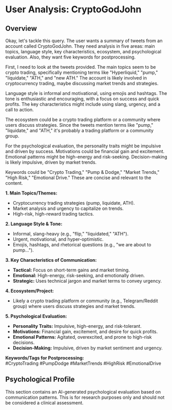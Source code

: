 # User Analysis: CryptoGodJohn

## Overview

<think>
Okay, let's tackle this query. The user wants a summary of tweets from an account called CryptoGodJohn. They need analysis in five areas: main topics, language style, key characteristics, ecosystem, and psychological evaluation. Also, they want five keywords for postprocessing.

First, I need to look at the tweets provided. The main topics seem to be crypto trading, specifically mentioning terms like "Hyperliquid," "pump," "liquidate," "ATH," and "new ATH." The account is likely involved in cryptocurrency trading, maybe discussing market trends and strategies.

Language style is informal and motivational, using emojis and hashtags. The tone is enthusiastic and encouraging, with a focus on success and quick profits. The key characteristics might include using slang, urgency, and a call to action.

The ecosystem could be a crypto trading platform or a community where users discuss strategies. Since the tweets mention terms like "pump," "liquidate," and "ATH," it's probably a trading platform or a community group.

For the psychological evaluation, the personality traits might be impulsive and driven by success. Motivations could be financial gain and excitement. Emotional patterns might be high-energy and risk-seeking. Decision-making is likely impulsive, driven by market trends.

Keywords could be "Crypto Trading," "Pump & Dodge," "Market Trends," "High Risk," "Emotional Drive." These are concise and relevant to the content.
</think>

**1. Main Topics/Themes:**  
- Cryptocurrency trading strategies (pump, liquidate, ATH).  
- Market analysis and urgency to capitalize on trends.  
- High-risk, high-reward trading tactics.  

**2. Language Style & Tone:**  
- Informal, slang-heavy (e.g., "flip," "liquidated," "ATH").  
- Urgent, motivational, and hyper-optimistic.  
- Emojis, hashtags, and rhetorical questions (e.g., "we are about to pump...").  

**3. Key Characteristics of Communication:**  
- **Tactical:** Focus on short-term gains and market timing.  
- **Emotional:** High-energy, risk-seeking, and emotionally driven.  
- **Strategic:** Uses technical jargon and market terms to convey urgency.  

**4. Ecosystem/Project:**  
- Likely a crypto trading platform or community (e.g., Telegram/Reddit group) where users discuss strategies and market trends.  

**5. Psychological Evaluation:**  
- **Personality Traits:** Impulsive, high-energy, and risk-tolerant.  
- **Motivations:** Financial gain, excitement, and desire for quick profits.  
- **Emotional Patterns:** Agitated, overexcited, and prone to high-risk decisions.  
- **Decision-Making:** Impulsive, driven by market sentiment and urgency.  

**Keywords/Tags for Postprocessing:**  
#CryptoTrading #PumpDodge #MarketTrends #HighRisk #EmotionalDrive

## Psychological Profile

This section contains an AI-generated psychological evaluation based on communication patterns. This is for research purposes only and should not be considered a clinical assessment.
